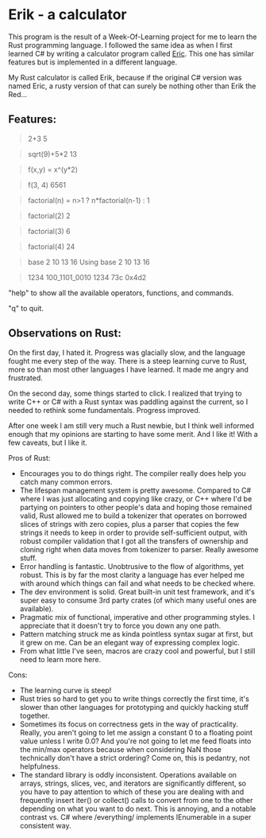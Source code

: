 # Erik - a calculator

This program is the result of a Week-Of-Learning project for me to learn the Rust 
programming language. I followed the same idea as when I first learned C# by writing a 
calculator program called [Eric](https://shawnhargreaves.com/eric). This one has similar 
features but is implemented in a different language.

My Rust calculator is called Erik, because if the original C# version was named Eric, a 
rusty version of that can surely be nothing other than Erik the Red...

## Features:

> 2+3
5

> sqrt(9)+5*2
13

> f(x,y) = x^(y*2)

> f(3, 4)
6561

> factorial(n) = n>1 ? n*factorial(n-1) : 1

> factorial(2)
2

> factorial(3)
6

> factorial(4)
24

> base 2 10 13 16
Using base 2 10 13 16

> 1234
100_1101_0010  1234  73c  0x4d2

"help" to show all the available operators, functions, and commands.

"q" to quit.


## Observations on Rust:

On the first day, I hated it. Progress was glacially slow, and the language fought me 
every step of the way. There is a steep learning curve to Rust, more so than most other 
languages I have learned. It made me angry and frustrated.

On the second day, some things started to click. I realized that trying to write C++ or 
C# with a Rust syntax was paddling against the current, so I needed to rethink some 
fundamentals. Progress improved.

After one week I am still very much a Rust newbie, but I think well informed enough that 
my opinions are starting to have some merit. And I like it! With a few caveats, but I 
like it.

Pros of Rust:
- Encourages you to do things right. The compiler really does help you catch many common errors.
- The lifespan management system is pretty awesome. Compared to C# where I was just allocating and copying like crazy, or C++ where I'd be partying on pointers to other people's data and hoping those remained valid, Rust allowed me to build a tokenizer that operates on borrowed slices of strings with zero copies, plus a parser that copies the few strings it needs to keep in order to provide self-sufficient output, with robust compiler validation that I got all the transfers of ownership and cloning right when data moves from tokenizer to parser. Really awesome stuff.
- Error handling is fantastic. Unobtrusive to the flow of algorithms, yet robust. This is by far the most clarity a language has ever helped me with around which things can fail and what needs to be checked where.
- The dev environment is solid. Great built-in unit test framework, and it's super easy to consume 3rd party crates (of which many useful ones are available).
- Pragmatic mix of functional, imperative and other programming styles. I appreciate that it doesn't try to force you down any one path.
- Pattern matching struck me as kinda pointless syntax sugar at first, but it grew on me. Can be an elegant way of expressing complex logic.
- From what little I've seen, macros are crazy cool and powerful, but I still need to learn more here.

Cons:
- The learning curve is steep!
- Rust tries so hard to get you to write things correctly the first time, it's slower than other languages for prototyping and quickly hacking stuff together.
- Sometimes its focus on correctness gets in the way of practicality. Really, you aren't going to let me assign a constant 0 to a floating point value unless I write 0.0? And you're not going to let me feed floats into the min/max operators because when considering NaN those technically don't have a strict ordering? Come on, this is pedantry, not helpfulness.
- The standard library is oddly inconsistent. Operations available on arrays, strings, slices, vec, and iterators are significantly different, so you have to pay attention to which of these you are dealing with and frequently insert iter() or collect() calls to convert from one to the other depending on what you want to do next. This is annoying, and a notable contrast vs. C# where /everything/ implements IEnumerable in a super consistent way.
